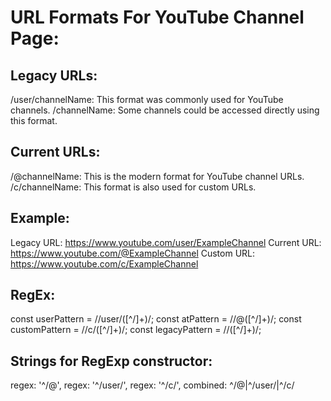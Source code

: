 # URL Formats For YouTube Channel Page:

## Legacy URLs:
/user/channelName: This format was commonly used for YouTube channels.
/channelName: Some channels could be accessed directly using this format.

## Current URLs:
/@channelName: This is the modern format for YouTube channel URLs.
/c/channelName: This format is also used for custom URLs.

## Example:
Legacy URL: https://www.youtube.com/user/ExampleChannel
Current URL: https://www.youtube.com/@ExampleChannel
Custom URL: https://www.youtube.com/c/ExampleChannel

## RegEx:
const userPattern = /\/user\/([^\/]+)/;
const atPattern = /\/@([^\/]+)/;
const customPattern = /\/c\/([^\/]+)/;
const legacyPattern = /\/([^\/]+)/;

## Strings for RegExp constructor:
regex: '^/@',
regex: '^/user/',
regex: '^/c/',
combined: ^/@|^/user/|^/c/